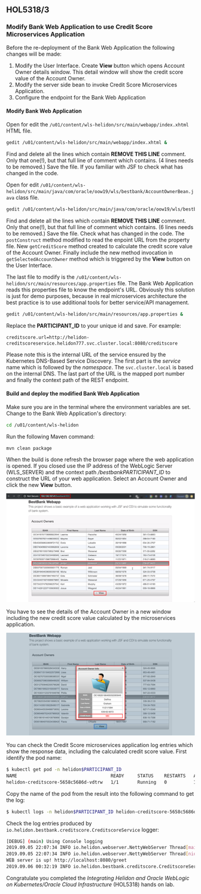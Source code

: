 ## HOL5318/3 ##

### Modify Bank Web Application to use Credit Score Microservices Application ###

Before the re-deployment of the Bank Web Application the following changes will be made:
1. Modify the User Interface. Create __View__ button which opens Account Owner details window. This detail window will show the credit score value of the Account Owner.
2. Modify the server side bean to invoke Credit Score Microservices Application.
3. Configure the endpoint for the Bank Web Application

#### Modify Bank Web Application ####

Open for edit the `/u01/content/wls-helidon/src/main/webapp/index.xhtml` HTML file.
```bash
gedit /u01/content/wls-helidon/src/main/webapp/index.xhtml &
```
Find and delete all the lines which contain __REMOVE THIS LINE__ comment. Only that one(!), but that full line of comment which contains. (4 lines needs to be removed.) Save the file.
If you familiar with JSF to check what has changed in the code.

Open for edit `/u01/content/wls-helidon/src/main/java/com/oracle/oow19/wls/bestbank/AccountOwnerBean.java` class file.
```bash
gedit /u01/content/wls-helidon/src/main/java/com/oracle/oow19/wls/bestbank/AccountOwnerBean.java &
```
Find and delete all the lines which contain __REMOVE THIS LINE__ comment. Only that one(!), but that full line of comment which contains. (6 lines needs to be removed.) Save the file.
Check what has changed in the code. The `postConstruct` method modified to read the enpoint URL from the property file. New `getCreditScore` method created to calculate the credit score value of the Account Owner. Finally include the new method invocation in `getSelectedAccountOwner` method which is triggered by the __View__ button on the User Interface.

The last file to modify is the `/u01/content/wls-helidon/src/main/resources/app.properties` file. The Bank Web Application reads this properties file to know the endpoint's URL. Obviously this solution is just for demo purposes, because in real microservices architecture the best practice is to use additional tools for better service/API management.
```bash
gedit /u01/content/wls-helidon/src/main/resources/app.properties &
```
Replace the __PARTICIPANT_ID__ to your unique id and save. For example:
```
creditscore.url=http://helidon-creditscoreservice.helidon777.svc.cluster.local:8080/creditscore
```
Please note this is the internal URL of the service ensured by the Kubernetes DNS-Based Service Discovery. The first part is the _service_ name which is followed by the _namespace_. The `svc.cluster.local` is based on the internal DNS. The last part of the URL is the mapped port number and finally the context path of the REST endpoint.

#### Build and deploy the modified Bank Web Application ####

Make sure you are in the terminal where the environment variables are set. Change to the Bank Web Application's directory:
```bash
cd /u01/content/wls-helidon
```
Run the following Maven command:
```bash
mvn clean package
```
When the build is done refresh the browser page where the web application is opened. If you closed use the IP address of the WebLogic Server (WLS_SERVER) and the context path _/bestbankPARTICIPANT_ID_ to construct the URL of your web application. Select an Account Owner and click the new __View__ button.

![](images/14.modified.webapp.png)

You have to see the details of the Account Owner in a new window including the new credit score value calculated by the microservices application.

![](images/15.account.owner.details.png)

You can check the Credit Score microservices application log entries which show the response data, including the calculated credit score value.
First identify the pod name:
```bash
$ kubectl get pod -n helidon$PARTICIPANT_ID
NAME                                   READY     STATUS    RESTARTS   AGE
helidon-creditscore-5658c5686d-vdtrw   1/1       Running   0          155m
```
Copy the name of the pod from the result into the following command to get the log:
```bash
$ kubectl logs -n helidon$PARTICIPANT_ID helidon-creditscore-5658c5686d-vdtrw
```
Check the log entries produced by `io.helidon.bestbank.creditscore.CreditscoreService` logger:
```bash
[DEBUG] (main) Using Console logging
2019.09.05 22:07:34 INFO io.helidon.webserver.NettyWebServer Thread[main,5,main]: Version: 1.2.0
2019.09.05 22:07:34 INFO io.helidon.webserver.NettyWebServer Thread[nioEventLoopGroup-2-1,10,main]: Channel '@default' started: [id: 0x5e86efed, L:/0.0.0.0:8080]
WEB server is up! http://localhost:8080/greet
2019.09.06 00:32:19 INFO io.helidon.bestbank.creditscore.CreditscoreService Thread[nioEventLoopGroup-3-1,10,main]: Request: {"dateofbirth":"11/21/1994","firstname":"Delfina","id":"DE16826186465092085849","lastname":"Graham","score":"580","ssn":"539-62-9072"}
```

Congratulate you completed the _Integrating Helidon and Oracle WebLogic on Kubernetes/Oracle Cloud Infrastructure_ (HOL5318) hands on lab.

